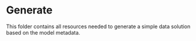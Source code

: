 # Generate

This folder contains all resources needed to generate a simple data solution based on the model metadata.

